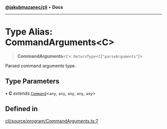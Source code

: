 [**@jakubmazanec/cli**](../README.md) • **Docs**

---

# Type Alias: CommandArguments\<C\>

> **CommandArguments**\<`C`\>: `ReturnType`\<`C`\[`"parseArguments"`\]\>

Parsed command arguments type.

## Type Parameters

• **C** _extends_ [`Command`](../classes/Command.md)\<`any`, `any`, `any`, `any`, `any`\>

## Defined in

[cli/source/program/CommandArguments.ts:7](https://github.com/jakubmazanec/tools/blob/053e1fea9cfce27a70a78b00a30cdd281cb0a72b/packages/cli/source/program/CommandArguments.ts#L7)
